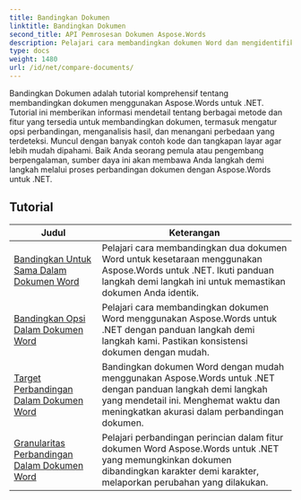```yaml
---
title: Bandingkan Dokumen
linktitle: Bandingkan Dokumen
second_title: API Pemrosesan Dokumen Aspose.Words
description: Pelajari cara membandingkan dokumen Word dan mengidentifikasi perbedaan menggunakan Aspose.Words untuk .NET. Panduan dan contoh praktis disertakan.
type: docs
weight: 1480
url: /id/net/compare-documents/
---
```


Bandingkan Dokumen adalah tutorial komprehensif tentang membandingkan dokumen menggunakan Aspose.Words untuk .NET. Tutorial ini memberikan informasi mendetail tentang berbagai metode dan fitur yang tersedia untuk membandingkan dokumen, termasuk mengatur opsi perbandingan, menganalisis hasil, dan menangani perbedaan yang terdeteksi. Muncul dengan banyak contoh kode dan tangkapan layar agar lebih mudah dipahami. Baik Anda seorang pemula atau pengembang berpengalaman, sumber daya ini akan membawa Anda langkah demi langkah melalui proses perbandingan dokumen dengan Aspose.Words untuk .NET.

 ## Tutorial
| Judul | Keterangan |
| --- | --- |
| [Bandingkan Untuk Sama Dalam Dokumen Word](./compare-for-equal/) | Pelajari cara membandingkan dua dokumen Word untuk kesetaraan menggunakan Aspose.Words untuk .NET. Ikuti panduan langkah demi langkah ini untuk memastikan dokumen Anda identik. |
| [Bandingkan Opsi Dalam Dokumen Word](./compare-options/) | Pelajari cara membandingkan dokumen Word menggunakan Aspose.Words untuk .NET dengan panduan langkah demi langkah kami. Pastikan konsistensi dokumen dengan mudah. |
| [Target Perbandingan Dalam Dokumen Word](./comparison-target/) | Bandingkan dokumen Word dengan mudah menggunakan Aspose.Words untuk .NET dengan panduan langkah demi langkah yang mendetail ini. Menghemat waktu dan meningkatkan akurasi dalam perbandingan dokumen. |
| [Granularitas Perbandingan Dalam Dokumen Word](./comparison-granularity/) | Pelajari perbandingan perincian dalam fitur dokumen Word Aspose.Words untuk .NET yang memungkinkan dokumen dibandingkan karakter demi karakter, melaporkan perubahan yang dilakukan. |
